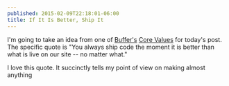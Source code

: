 ```yaml
---
published: 2015-02-09T22:18:01-06:00
title: If It Is Better, Ship It
---
```

I'm going to take an idea from one of [Buffer's](https://bufferapp.com) [Core Values](https://open.bufferapp.com/buffer-values/) for today's post. The specific quote is "You always ship code the moment it is better than what is live on our site -- no matter what."

I love this quote. It succinctly tells my point of view on making almost anything